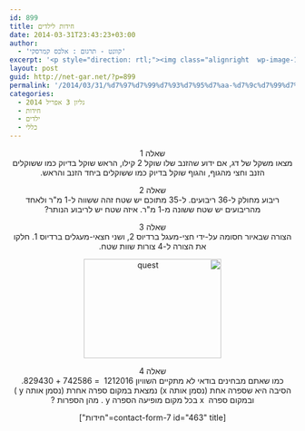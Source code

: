 ```yaml
---
id: 899
title: חידות לילדים
date: 2014-03-31T23:43:23+03:00
author:
  - 'קוונט - תרגום : אלכס קמרסקי'
excerpt: '<p style="direction: rtl;"><img class="alignright  wp-image-1463" src="http://net-gar.net/wp-content/uploads/2014/07/logo_sh.gif" alt="logo_sh" width="139" height="59" />מגוון חידות מתמטיות לילדים לחידוד המחשבה :) .</p>'
layout: post
guid: http://net-gar.net/?p=899
permalink: '/2014/03/31/%d7%97%d7%99%d7%93%d7%95%d7%aa-%d7%9c%d7%99%d7%9c%d7%93%d7%99%d7%9d-2/'
categories:
  - גליון 3 אפריל 2014
  - חידות
  - ילדים
  - כללי
---
```

<p dir="RTL" style="text-align: center;" align="center">
  שאלה 1<br /> מצאו משקל של דג, אם ידוע שהזנב שלו שוקל 2 קילו, הראש שוקל בדיוק כמו ששוקלים הזנב וחצי מהגוף, והגוף שוקל בדיוק כמו ששוקלים ביחד הזנב והראש.
</p>

<p dir="RTL" style="text-align: center;" align="center">
  שאלה 2<br /> ריבוע מחולק ל-36 ריבועים. ל-35 מתוכם יש שטח זהה ששווה ל-1 מ"ר ולאחד מהריבועים יש שטח ששונה מ-1 מ"ר. איזה שטח יש לריבוע הנותר?
</p>

<p dir="RTL" style="text-align: center;" align="center">
  שאלה 3<br /> הצורה שבאיור חסומה על-ידי חצי-מעגל ברדיוס 2, ושני חצאי-מעגלים ברדיוס 1. חלקו את הצורה ל-4 צורות שוות שטח.
</p>

<p dir="RTL" style="text-align: center;" align="center">
  <img class="aligncenter  wp-image-928" src="http://net-gar.net/wp-content/uploads/2014/03/quest.jpg" alt="quest" width="242" height="175" />
</p>

<p dir="RTL" style="text-align: center;" align="center">
  שאלה 4<br /> כמו שאתם מבחינים בודאי לא מתקיים השוויון 1212016  = 742586 + 829430. הסיבה היא שספרה אחת (נסמן אותה x) נמצאת במקום ספרה אחרת (נסמן אותה y ) ובמקום ספרה  x בכל מקום מופיעה הספרה y . מהן הספרות ?
</p>

<p dir="RTL" style="text-align: center;" align="center">
  [contact-form-7 id="463" title="חידות"]
</p>